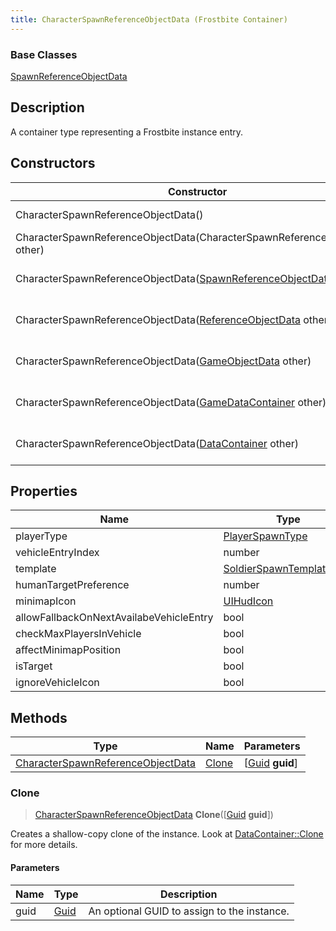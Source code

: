 ```yaml
---
title: CharacterSpawnReferenceObjectData (Frostbite Container)
---
```

### Base Classes

[SpawnReferenceObjectData](SpawnReferenceObjectData)

## Description

A container type representing a Frostbite instance entry.

## Constructors

| Constructor                                                                                   | Description                                                                                                                                                |
| --------------------------------------------------------------------------------------------- | ---------------------------------------------------------------------------------------------------------------------------------------------------------- |
| CharacterSpawnReferenceObjectData()                                                           | Create a new instance of this container type.                                                                                                              |
| CharacterSpawnReferenceObjectData(CharacterSpawnReferenceObjectData other)                    | Create a reference copy of an instance of the same type.                                                                                                   |
| CharacterSpawnReferenceObjectData([SpawnReferenceObjectData](SpawnReferenceObjectData) other) | Upcast an instance of type [SpawnReferenceObjectData](SpawnReferenceObjectData) to [CharacterSpawnReferenceObjectData](CharacterSpawnReferenceObjectData). |
| CharacterSpawnReferenceObjectData([ReferenceObjectData](ReferenceObjectData) other)           | Upcast an instance of type [ReferenceObjectData](ReferenceObjectData) to [CharacterSpawnReferenceObjectData](CharacterSpawnReferenceObjectData).           |
| CharacterSpawnReferenceObjectData([GameObjectData](GameObjectData) other)                     | Upcast an instance of type [GameObjectData](GameObjectData) to [CharacterSpawnReferenceObjectData](CharacterSpawnReferenceObjectData).                     |
| CharacterSpawnReferenceObjectData([GameDataContainer](GameDataContainer) other)               | Upcast an instance of type [GameDataContainer](GameDataContainer) to [CharacterSpawnReferenceObjectData](CharacterSpawnReferenceObjectData).               |
| CharacterSpawnReferenceObjectData([DataContainer](/vext/ref/cls/shr/datacontainer) other)  | Upcast an instance of type [DataContainer](/vext/ref/cls/shr/datacontainer) to [CharacterSpawnReferenceObjectData](CharacterSpawnReferenceObjectData).  |

## Properties

| Name                                    | Type                                                 | Description |
| --------------------------------------- | ---------------------------------------------------- | ----------- |
| playerType                              | [PlayerSpawnType](PlayerSpawnType)                   |             |
| vehicleEntryIndex                       | number                                               |             |
| template                                | [SoldierSpawnTemplateData](SoldierSpawnTemplateData) |             |
| humanTargetPreference                   | number                                               |             |
| minimapIcon                             | [UIHudIcon](UIHudIcon)                               |             |
| allowFallbackOnNextAvailabeVehicleEntry | bool                                                 |             |
| checkMaxPlayersInVehicle                | bool                                                 |             |
| affectMinimapPosition                   | bool                                                 |             |
| isTarget                                | bool                                                 |             |
| ignoreVehicleIcon                       | bool                                                 |             |

## Methods

| Type                                                                   | Name            | Parameters                                     |
| ---------------------------------------------------------------------- | --------------- | ---------------------------------------------- |
| [CharacterSpawnReferenceObjectData](CharacterSpawnReferenceObjectData) | [Clone](#clone) | \[[Guid](/vext/ref/cls/shr/guid) **guid**\] |

### Clone

> [CharacterSpawnReferenceObjectData](CharacterSpawnReferenceObjectData) **Clone**(\[[Guid](/vext/ref/cls/shr/guid) **guid**\])

Creates a shallow-copy clone of the instance. Look at [DataContainer::Clone](/vext/ref/cls/shr/datacontainer#clone) for more details.

#### Parameters

| Name | Type         | Description                                 |
| ---- | ------------ | ------------------------------------------- |
| guid | [Guid](Guid) | An optional GUID to assign to the instance. |

